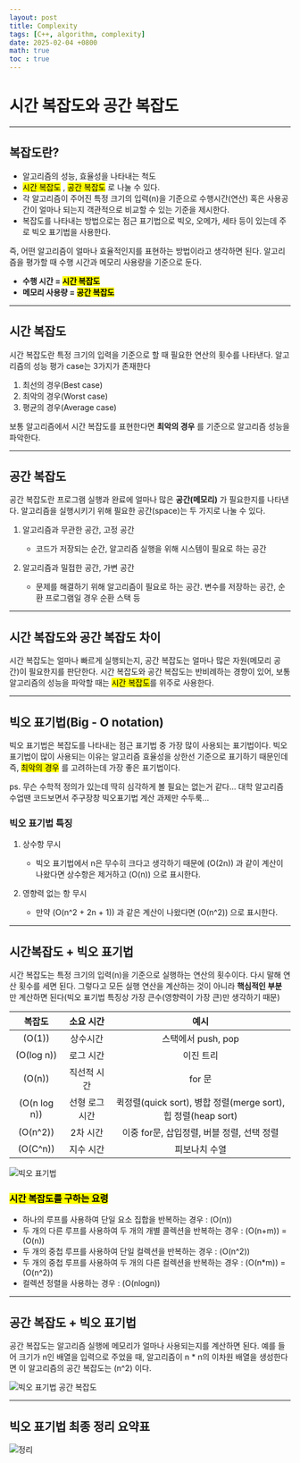 ```yaml
---
layout: post
title: Complexity
tags: [C++, algorithm, complexity]
date: 2025-02-04 +0800
math: true
toc : true
---
```




# 시간 복잡도와 공간 복잡도


****


## 복잡도란?

- 알고리즘의 성능, 효율성을 나타내는 척도
- <mark>시간 복잡도</mark> , <mark>공간 복잡도</mark> 로 나눌 수 있다.
- 각 알고리즘이 주어진 특정 크기의 입력(n)을 기준으로 수행시간(연산) 혹은 사용공간이 얼마나 되는지 객관적으로 비교할 수 있는 기준을 제시한다.
- 복잡도를 나타내는 방법으로는 점근 표기법으로 빅오, 오메가, 세타 등이 있는데 주로 빅오 표기법을 사용한다.

즉, 어떤 알고리즘이 얼마나 효율적인지를 표현하는 방법이라고 생각하면 된다.
알고리즘을 평가할 때 수행 시간과 메모리 사용량을 기준으로 둔다. 
- **수행 시간 = <mark>시간 복잡도</mark>**
- **메모리 사용량 = <mark>공간 복잡도</mark>**


****


## 시간 복잡도

시간 복잡도란 특정 크기의 입력을 기준으로 할 때 필요한 연산의 횟수를 나타낸다. 
알고리즘의 성능 평가 case는 3가지가 존재한다
1. 최선의 경우(Best case)
2. 최악의 경우(Worst case)
3. 평균의 경우(Average case)

보통 알고리즘에서 시간 복잡도를 표현한다면 **최악의 경우** 를 기준으로 알고리즘 성능을 파악한다.



****


## 공간 복잡도

공간 복잡도란 프로그램 실행과 완료에 얼마나 많은 **공간(메모리)** 가 필요한지를 나타낸다.
알고리즘을 실행시키기 위해 필요한 공간(space)는 두 가지로 나눌 수 있다.

1. 알고리즘과 무관한 공간, 고정 공간
   - 코드가 저장되는 순간, 알고리즘 실행을 위해 시스템이 필요로 하는 공간
  
2. 알고리즘과 밀접한 공간, 가변 공간
   - 문제를 해결하기 위해 알고리즘이 필요로 하는 공간. 변수를 저장하는 공간, 순환 프로그램일 경우 순환 스택 등



****


## 시간 복잡도와 공간 복잡도 차이

시간 복잡도는 얼마나 빠르게 실행되는지, 공간 복잡도는 얼마나 많은 자원(메모리 공간)이 필요한지를 판단한다.
시간 복잡도와 공간 복잡도는 반비례하는 경향이 있어, 보통 알고리즘의 성능을 파악할 때는 <mark>시간 복잡도</mark>를 위주로 사용한다.


****


## 빅오 표기법(Big - O notation)

빅오 표기법은 복잡도를 나타내는 점근 표기법 중 가장 많이 사용되는 표기법이다.
빅오 표기법이 많이 사용되는 이유는 알고리즘 효율성을 상한선 기준으로 표기하기 때문인데 즉, <mark>최악의 경우</mark> 를 고려하는데 가장 좋은 표기법이다.

ps. 무슨 수학적 정의가 있는데 딱히 심각하게 볼 필요는 없는거 같다... 대학 알고리즘 수업땐 코드보면서 주구장창 빅오표기법 계산 과제만 수두룩...


### 빅오 표기법 특징

1. 상수항 무시
   - 빅오 표기법에서 n은 무수히 크다고 생각하기 때문에 \(O(2n\)) 과 같이 계산이 나왔다면 상수항은 제거하고 \(O(n\)) 으로 표시한다.

2. 영향력 없는 항 무시
   - 만약 \(O(n^2 + 2n + 1)\) 과 같은 계산이 나왔다면 \(O(n^2\)) 으로 표시한다.



****

## 시간복잡도 + 빅오 표기법

시간 복잡도는 특정 크기의 입력(n)을 기준으로 실행하는 연산의 횟수이다. 다시 말해 연산 횟수를 세면 된다.
그렇다고 모든 실행 연산을 계산하는 것이 아니라 **핵심적인 부분** 만 계산하면 된다(빅오 표기법 특징상 가장 큰수(영향력이 가장 큰)만 생각하기 때문)


|복잡도| 소요 시간 | 예시 |
|:----:|:-------:|:-----------:|
|\(O(1\))| 상수시간 | 스택에서 push, pop|
|\(O(log n\))|로그 시간| 이진 트리|
|\(O(n\))| 직선적 시간| for 문|
|\(O(n log n\))|선형 로그 시간| 퀵정렬(quick sort), 병합 정렬(merge sort), 힙 정렬(heap sort)
|\(O(n^2)\)| 2차 시간 | 이중 for문, 삽입정렬, 버블 정렬, 선택 정렬|
|\(O(C^n\))|지수 시간 | 피보나치 수열|

![빅오 표기법](https://velog.velcdn.com/images%2Fwelloff_jj%2Fpost%2Ff503e580-c11e-4170-bba3-5e6dd6e21c14%2Fimage.png)


### <mark>시간 복잡도를 구하는 요령</mark>
- 하나의 루프를 사용하여 단일 요소 집합을 반복하는 경우 : \(O(n\))
- 두 개의 다른 루프를 사용하여 두 개의 개별 콜렉션을 반복하는 경우 : \(O(n+m\)) = \(O(n\))
- 두 개의 중첩 루프를 사용하여 단일 컬렉션을 반복하는 경우 : \(O(n^2\))
- 두 개의 중첩 루프를 사용하여 두 개의 다른 컬렉션을 반복하는 경우 : \(O(n*m\)) = \(O(n^2\))
- 컬렉션 정렬을 사용하는 경우 : \(O(nlogn\))



****


## 공간 복잡도 + 빅오 표기법
공간 복잡도는 알고리즘 실행에 메모리가 얼마나 사용되는지를 계산하면 된다.
예를 들어 크기가 n인 배열을 입력으로 주었을 때, 알고리즘이 n * n의 이차원 배열을 생성한다면 이 알고리즘의 공간 복잡도는 \(n^2\) 이다.

![빅오 표기법 공간 복잡도](https://velog.velcdn.com/images%2Fwelloff_jj%2Fpost%2F9616633f-8462-4315-a3fd-e6a53becf48a%2F%E1%84%89%E1%85%B3%E1%84%8F%E1%85%B3%E1%84%85%E1%85%B5%E1%86%AB%E1%84%89%E1%85%A3%E1%86%BA%202022-01-08%20%E1%84%8B%E1%85%A9%E1%84%8C%E1%85%A5%E1%86%AB%2012.29.00.png)



****


## 빅오 표기법 최종 정리 요약표

![정리](https://velog.velcdn.com/images%2Fwelloff_jj%2Fpost%2Facac088f-45a9-4d36-94b3-f73436a17b4a%2F%E1%84%89%E1%85%B3%E1%84%8F%E1%85%B3%E1%84%85%E1%85%B5%E1%86%AB%E1%84%89%E1%85%A3%E1%86%BA%202022-01-08%20%E1%84%8B%E1%85%A9%E1%84%8C%E1%85%A5%E1%86%AB%2012.29.50.png)